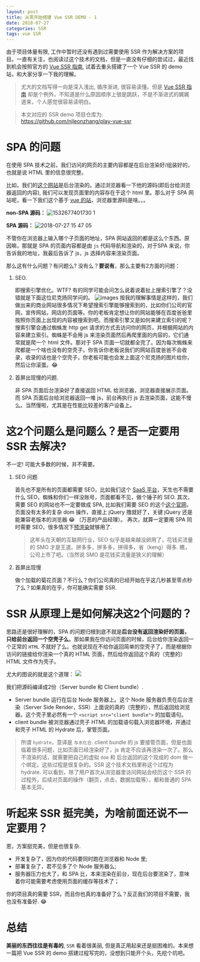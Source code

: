 ```yaml
---
layout: post
title: 从零开始搭建 Vue SSR DEMO - 1
date: 2018-07-27
categories: SSR
tags: vue SSR
---
```


由于项目体量有限, 工作中暂时还没有遇到过需要使用 SSR 作为解决方案的项目。一直有关注，也阅读过这个技术的文档，但是一直没有仔细的尝试过，最近找到机会按照官方的 [Vue SSR 指南](https://ssr.vuejs.org/zh/), 试着去重头搭建了一个 Vue SSR 的 demo 站，和大家分享一下我的理解。

> 尤大的文档写得一向是深入浅出, 循序渐进, 很容易读懂。但是 [Vue SSR 指南](https://ssr.vuejs.org/zh/) 却是个例外，不知道是什么原因顺序上很是跳跃，不是不渐进式的娓娓道来，个人感觉很容易读明白。

> 本文对应的 SSR demo 项目仓库为: https://github.com/njleonzhang/play-vue-ssr

# SPA 的问题

在使用 SPA 技术之前，我们访问的网页的主要内容都是在后台渲染好/组装好的，也就是说 HTML 里的信息很完整。

比如，我们的[这个网站](http://zywulian.com/static/html/solution/smart-home.html)是后台渲染的。通过浏览器看一下他的源码(即后台给浏览器返回的内容), 我们可以发现页面里的内容存在于这个 html 里。那么对于 SPA 网站呢，看一下我们这个基于 [vue 的站](https://dev.myiot360.com/#/login)，浏览器里源码是啥。。。

**non-SPA 源码：**
![1532677401730 1](https://user-images.githubusercontent.com/13174059/43308347-e8acc066-91b3-11e8-8692-4e28caaff51f.jpg)

**SPA 源码：**
![2018-07-27 15 47 05](https://user-images.githubusercontent.com/13174059/43308504-62f84ee4-91b4-11e8-9fec-53ae5369eb5f.png)

不管你在浏览器上输入哪个子页面的地址，SPA 网站返回的都是这么个东西。原因嘛，那就是 SPA 的页面内容都是由 `js` 代码导航和渲染的，对于SPA 来说，你告诉我的地址，我最后告诉了 js，js 选择内容来渲染页面。

那么这有什么问题？有问题么? 没有么？**要说有**，那么主要有2方面的问题：
1. SEO.

    即搜索引擎优化。WTF? 有的同学可能会问怎么说着说着扯上搜索引擎了？没错就是下面这位尼克扬同学问的。
    ![images](https://user-images.githubusercontent.com/13174059/43308837-6bd295e6-91b5-11e8-9f7f-14713eaafd61.jpeg)
    按我的理解事情是这样的，我们做出来的商业网站很多情况下希望搜索引擎能够搜索到的，比如你们公司的官网，宣传网站，网店的页面等。你的老板肯定想让你的网站能够在百度爸爸里按照你页面上出现的内容被搜索到吧。而搜索引擎又是如何来建立索引的呢？搜索引擎会通过蜘蛛发 http get 请求的方式去访问你的网页，并根据网站的内容来建立索引。蜘蛛是不会用 js 来渲染页面然后再爬里面的内容的，它们通常就是爬一个 html 文件。那对于 SPA 页面一切就都全完了。因为每次蜘蛛来爬都是一个啥也没有的空壳子。你告诉你老板说我们的网站百度爸爸不会收录，收录的话也是个空壳子，你老板可能也会发上面这个尼克扬的图片给你，然后让你滚蛋。😂

2. 首屏出现慢的问题.

    非 SPA 页面后台渲染好了直接返回 HTML 给浏览器，浏览器直接展示页面。而 SPA 页面后台给浏览器返回一堆 js，前台再执行 js 去渲染页面，这能不慢么。当然慢啦，尤其是在性能比较差的客户设备上。

# 这2个问题么是问题么？是否一定要用 SSR 去解决?
不一定! 可能大多数的时候，并不需要。

1. SEO 问题

    首先也不是所有的页面都需要 SEO，比如我们这个 [SaaS 平台](https://dev.myiot360.com/#/login)，天生也不需要什么 SEO，蜘蛛和你们一样没账号，页面都看不见，做个锤子的 SEO. 其次，需要 SEO 的网站也不一定要做成 SPA, 比如我们需要 SEO 的这个[这个官网](http://zywulian.com/)，页面没有太多的复杂 dom 操作，直接上 jQuery 撸就好了，关键 jQuery 还是能兼容老版本的浏览器 😂 （万恶的产品经理）。 再次，就算一定要用 SPA 同时需要 SEO，很多情况下[预渲染](https://github.com/chrisvfritz/prerender-spa-plugin)就够用了.

    > 这年头在天朝的互联网行业，SEO 似乎是越来越没卵用了，花钱买流量的 SMO 才是王道。拼多多，拼多多，拼得多，省（keng）得多. 瞧，公司上市了吧。（当然说 SMO 是花钱买流量是狭义的理解）

2. 首屏出现慢

    做个加载的菊花页面？不行么？你们公司真的已经开始在乎这几秒甚至零点秒了么？如果真的在乎，你可能确实需要 SSR.


# SSR 从原理上是如何解决这2个问题的？
思路还是很好理解的，SPA 的问题归根到底不就是**后台没有返回渲染好的页面，只给前台返回一个空壳子么**。那如果我在你访问页面的时候，后台给你渲染返回一个正常的 `HTML` 不就好了么。也就说现在不给你返回简单的空壳子了，而是根据你访问的链接给你渲染一个真的 HTML 页面，然后给你返回这个真的（完整的） HTML 文件作为壳子。

尤大的图说的就是这个道理：
![](https://cloud.githubusercontent.com/assets/499550/17607895/786a415a-5fee-11e6-9c11-45a2cfdf085c.png)

我们把源码编译成2份（Server bundle 和 Client bundle）.

* Server bundle 运行在后台 Node 服务器上。这个 Node 服务器负责在后台渲染（Server Side Render，SSR）上面说的真的（完整的），然后返回给浏览器。这个壳子里必然有一个 `<script src="client bundle">` 的加载语句。
* client bundle 被浏览器通过壳子 HTML 的加载语句载入浏览器环境，并通过和壳子 HTML 的 Hydrate 后，掌管页面。

> 所谓 `hydrate`，意译是 `与水化合`. client bundle 的 js 要接管页面，但是也面临着很多问题，比如页面已经渲染好了，js 肯定不应该再渲染一次了。那么不渲染的话，就需要把自己的虚拟 `dom` 和 后台返回的这个现成的 dom 做一个绑定。这些过程是很复杂的。SSR 这个技术文档里称这个过程为 hydrate. 可以看到，除了用户首次从浏览器里访问网站会经历这个 SSR 的过程外，后续对页面的操作（翻页，点击，数据加载等），都和普通的 SPA 基本无异。

# 听起来 SSR 挺完美，为啥前面还说不一定要用？
恩，方案挺完美，但是也很复杂.

* 开发复杂了，因为你的代码要同时跑在浏览器和 Node 里;
* 部署复杂了，君不见多了个 Node 服务器么;
* 服务器压力也大了，和 SPA 比，本来渲染在前台，现在后台要渲染了，意味着你可能需要考虑使用页面的缓存等技术了；

你的项目真的需要 SSR，而且你也真的准备好了么？反正我们的项目不需要，我也没有准备好. 😂

# 总结
**美丽的东西往往是有毒的**, `SSR` 看着很美丽, 但是真正用起来还是挺困难的。本来想一篇把 Vue SSR 的 demo 搭建过程写完的，没想到只能开个头，先挖个坑吧。
